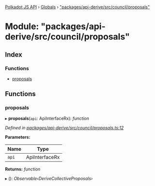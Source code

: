 [Polkadot JS API](../README.md) › [Globals](../globals.md) › ["packages/api-derive/src/council/proposals"](_packages_api_derive_src_council_proposals_.md)

# Module: "packages/api-derive/src/council/proposals"

## Index

### Functions

* [proposals](_packages_api_derive_src_council_proposals_.md#proposals)

## Functions

###  proposals

▸ **proposals**(`api`: ApiInterfaceRx): *function*

*Defined in [packages/api-derive/src/council/proposals.ts:12](https://github.com/polkadot-js/api/blob/0e9a50e020/packages/api-derive/src/council/proposals.ts#L12)*

**Parameters:**

Name | Type |
------ | ------ |
`api` | ApiInterfaceRx |

**Returns:** *function*

▸ (): *Observable‹DeriveCollectiveProposals›*
